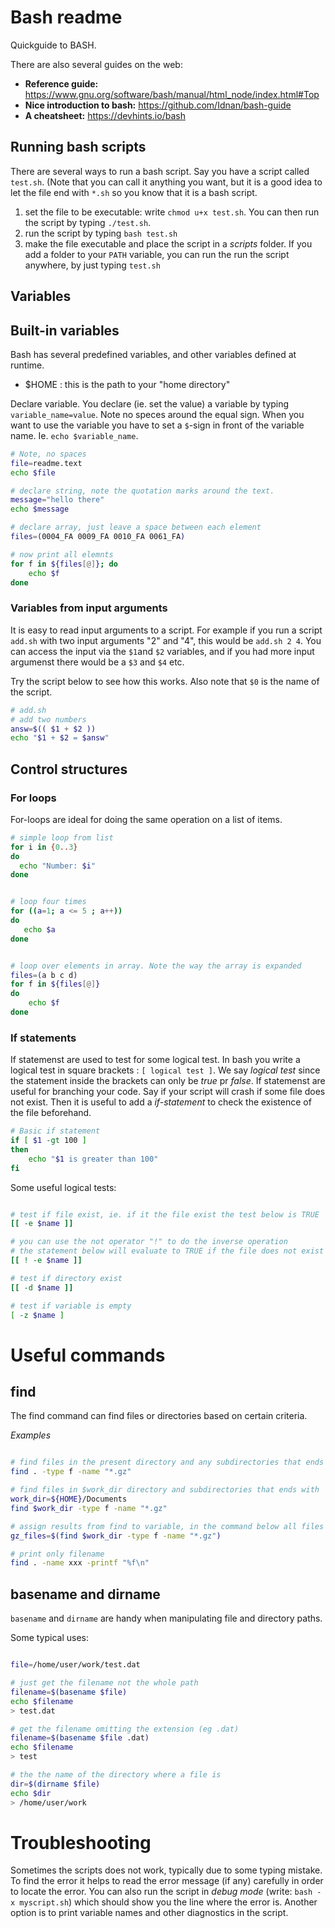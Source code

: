 # Bash readme

Quickguide to BASH.

There are also several guides on the web: 

* __Reference guide:__ https://www.gnu.org/software/bash/manual/html_node/index.html#Top
* __Nice introduction to bash:__ https://github.com/Idnan/bash-guide
* __A cheatsheet:__ https://devhints.io/bash



## Running bash scripts
There are several ways to run a bash script. Say you have a script called `test.sh`. (Note that you can call it anything you want, 
but it is a good idea to let the file end with `*.sh` so you know that it is a bash script.  

1. set the file to be executable: write `chmod u+x test.sh`. You can then run the script by typing `./test.sh`.
2. run the script by typing `bash test.sh` 
3. make the file executable and place the script in a *scripts* folder. If you add a folder to your `PATH` variable, you can run the run the script anywhere, by just typing `test.sh`


## Variables 

## Built-in variables 
Bash has several predefined variables, and other variables defined at runtime.

* $HOME : this is the path to your "home directory" 


Declare variable. 
You declare (ie. set the value) a variable by typing `variable_name=value`. Note no speces around the equal sign. When you want to use the variable you have to set a `$`-sign in front of the variable name. Ie. `echo $variable_name`.


```bash
# Note, no spaces
file=readme.text
echo $file

# declare string, note the quotation marks around the text.
message="hello there"
echo $message

# declare array, just leave a space between each element
files=(0004_FA 0009_FA 0010_FA 0061_FA) 

# now print all elemnts 
for f in ${files[@]}; do
    echo $f
done
``` 

### Variables from input arguments
It is easy to read input arguments to a script. For example if you run a script `add.sh` with two input arguments "2" and "4", this would be `add.sh 2 4`. You can access the input via the `$1`and `$2` variables, and if you had more input argumenst there would be a `$3` and `$4` etc. 

Try the script below to see how this works. Also note that `$0` is the name of the script.

```bash
# add.sh
# add two numbers
answ=$(( $1 + $2 ))
echo "$1 + $2 = $answ"
```
## Control structures

### For loops
For-loops are ideal for doing the same operation on a list of items. 

```bash
# simple loop from list
for i in {0..3}
do
  echo "Number: $i"
done


# loop four times 
for ((a=1; a <= 5 ; a++))
do
   echo $a
done


# loop over elements in array. Note the way the array is expanded
files=(a b c d)
for f in ${files[@]} 
do
    echo $f
done
```

### If statements
If statemenst are used to test for some logical test. In bash you write a logical test in square brackets : `[ logical test ]`. We say *logical test* since the statement inside the brackets can only be *true* pr *false*. If statemenst are useful for branching your code. Say if your script will crash if some file does not exist. Then it is useful to add a *if-statement* to check the existence of the file beforehand.   


```bash
# Basic if statement
if [ $1 -gt 100 ]
then
    echo "$1 is greater than 100"
fi
```

Some useful logical tests:

```bash

# test if file exist, ie. if it the file exist the test below is TRUE
[[ -e $name ]]

# you can use the not operator "!" to do the inverse operation 
# the statement below will evaluate to TRUE if the file does not exist
[[ ! -e $name ]]

# test if directory exist
[[ -d $name ]]

# test if variable is empty 
[ -z $name ]

```

# Useful commands

## find 
The find command can find files or directories based on certain criteria. 

*Examples*
```bash 

# find files in the present directory and any subdirectories that ends with `.gz`. 
find . -type f -name "*.gz"

# find files in $work_dir directory and subdirectories that ends with `.gz`. 
work_dir=${HOME}/Documents
find $work_dir -type f -name "*.gz"

# assign results from find to variable, in the command below all files ending with `*.gz` will be listed in the `$gz_files` variable. Note that if there are no hits,  `$gz_files`  will be empty. 
gz_files=$(find $work_dir -type f -name "*.gz")

# print only filename 
find . -name xxx -printf "%f\n"
```
 
## basename and dirname
`basename` and `dirname` are handy when manipulating file and directory paths. 

Some typical uses: 

```bash

file=/home/user/work/test.dat

# just get the filename not the whole path
filename=$(basename $file)
echo $filename
> test.dat

# get the filename omitting the extension (eg .dat)
filename=$(basename $file .dat)
echo $filename
> test

# the the name of the directory where a file is 
dir=$(dirname $file)
echo $dir
> /home/user/work
```


# Troubleshooting
Sometimes the scripts does not work, typically due to some typing mistake. To find the error it helps to read the error message (if any) carefully in order to locate the error. You can also run the script in *debug mode* (write: `bash -x myscript.sh`) which should show you the line where the error is.  Another option is to print variable names and other diagnostics in the script. 






